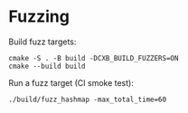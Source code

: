 # Fuzzing

Build fuzz targets:

```
cmake -S . -B build -DCXB_BUILD_FUZZERS=ON
cmake --build build
```

Run a fuzz target (CI smoke test):

```
./build/fuzz_hashmap -max_total_time=60
```

